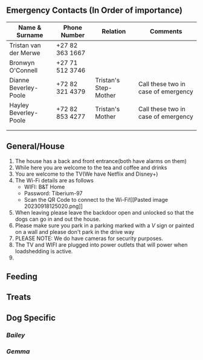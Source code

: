```toc
```

## Emergency Contacts (In Order of importance)

|Name & Surname|Phone Number|Relation|Comments|
|---|---|---|---|
|Tristan van der Merwe|+27 82 363 1667|||
|Bronwyn O'Connell|+27 71 512 3746|||
|Dianne Beverley-Poole|+72 82 321 4379|Tristan's Step-Mother|Call these two in case of emergency|
|Hayley Beverley-Poole|+72 82 853 4277|Tristan's Mother|Call these two in case of emergency|
|||||
|||||

## General/House

1. The house has a back and front entrance(both have alarms on them)
2. While here you are welcome to the tea and coffee and drinks
3. You are welcome to the TV(We have Netflix and Disney+)
4. The Wi-Fi details are as follows
	- WIFI: B&T Home
	- Password: Tiberium-97
	- Scan the QR Code to connect to the Wi-Fi![[Pasted image 20230918125020.png]]
5. When leaving please leave the backdoor open and unlocked so that the dogs can go in and out the house.
6. Please make sure you park in a parking marked with a *V* sign or painted on a wall and please don't park in the drive way
7. PLEASE NOTE: We do have cameras for security purposes. 
8. The TV and WIFI are plugged into power outlets that will power when loadshedding is active. 
9. 


## Feeding


## Treats


## Dog Specific

### *Bailey*


### *Gemma*